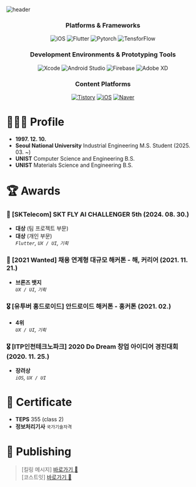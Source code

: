 ![header](https://capsule-render.vercel.app/api?type=transparent&fontColor=121212&text=Hi!%20I'm%20Dusan%20Baek&height=150&fontSize=60)
<!-- &desc=Software%20Developer&descAlignY=75&descAlign=60 -->
<div align="center">

  ### Platforms & Frameworks
  <!-- /텍스트-색상.svg?&style=for-the-badge&logo=apple&logoColor=white/ -->
  ![iOS](https://img.shields.io/badge/iOS-000000.svg?&style=for-the-badge&logo=apple&logoColor=white)
  ![Flutter](https://img.shields.io/badge/Flutter-027DFD.svg?&style=for-the-badge&logo=Flutter&logoColor=0553B1)
  ![Pytorch](https://img.shields.io/badge/Pytorch-F2765D.svg?&style=for-the-badge&logo=Pytorch&logoColor=DE3412)
  ![TensforFlow](https://img.shields.io/badge/Tensorflow-FFA800.svg?&style=for-the-badge&logo=Tensorflow&logoColor=FF6F00)

  ### Development Environments & Prototyping Tools
  ![Xcode](https://img.shields.io/badge/Xcode-147EFB.svg?&style=for-the-badge&logo=Xcode&logoColor=white)
  ![Android Studio](https://img.shields.io/badge/Android%20Studio-3DDC84.svg?&style=for-the-badge&logo=AndroidStudio&logoColor=white)
  ![Firebase](https://img.shields.io/badge/Firebase-FFCA28.svg?&style=for-the-badge&logo=Firebase&logoColor=white)
  ![Adobe XD](https://img.shields.io/badge/Adobe%20XD-470137?style=for-the-badge&logo=Adobe%20XD&logoColor=#FF61F6)

  <!-- ### Problem Solving
  [![Solved.ac Profile](http://mazassumnida.wtf/api/mini/generate_badge?boj=dusanbaek)](https://solved.ac/dusanbaek)
  [![Solved.ac Profile](http://mazassumnida.wtf/api/mini/generate_badge?boj=santoo)](https://solved.ac/santoo)  -->

  ### Content Platforms

  [![Tistory](https://img.shields.io/badge/Tistory-000000.svg?&style=for-the-badge&logo=정상에서보자&logoColor=white)](https://dusanbaek.tistory.com/)
  [![iOS](https://img.shields.io/badge/Instagram-E4405F.svg?&style=for-the-badge&logo=dusanisbaek&logoColor=white)](https://instagram.com/dusanisbaek)
  [![Naver](https://img.shields.io/badge/Naver-03C75A.svg?&style=for-the-badge&logo=영문학&logoColor=white)](https://blog.naver.com/dusan7291)
  
</div>


# 🧑🏻‍💻 Profile
- **1997. 12. 10.**<br>
- **Seoul National University** Industrial Engineering M.S. Student (2025. 03. ~)
- **UNIST** Computer Science and Engineering B.S.<br>
- **UNIST** Materials Science and Engineering B.S.<br>


# 🏆 **Awards**

### 🥇 [SKTelecom] **SKT FLY AI CHALLENGER** 5th (2024. 08. 30.)
- **대상** (팀 프로젝트 부문)
- **대상** (개인 부문)  
  _`Flutter`, `UX / UI`, `기획`_

### 🥉 [2021 Wanted] **채용 연계형 대규모 해커톤 - 해, 커리어** (2021. 11. 21.)
- **브론즈 뱃지**  
  _`UX / UI`, `기획`_

### 🎖️ [유투버 홍드로이드] **안드로이드 해커톤 - 홍커톤** (2021. 02.)
- **4위**  
  _`UX / UI`, `기획`_

### 🎖️ [ITP인천테크노파크] **2020 Do Dream 창업 아이디어 경진대회** (2020. 11. 25.)
- **장려상**  
  _`iOS`, `UX / UI`_

# 🪪 Certificate
- **TEPS** 355 (class 2)<br>
- **정보처리기사** `국가기술자격` 

# 🍎 Publishing
> [킬링 메시지] [바로가기 🔗](https://apps.apple.com/kr/app/id1530713506)<br>
> [코스트잇] [바로가기 🔗](https://apps.apple.com/kr/app/id1585170231)

